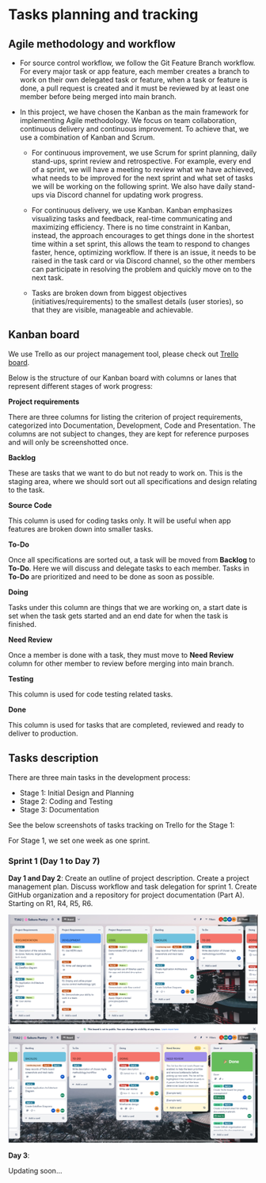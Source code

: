 # Tasks planning and tracking

## Agile methodology and workflow

- For source control workflow, we follow the Git Feature Branch workflow. For every major task or app feature, each member creates a branch to work on their own delegated task or feature, when a task or feature is done, a pull request is created and it must be reviewed by at least one member before being merged into main branch.

- In this project, we have chosen the Kanban as the main framework for implementing Agile methodology. We focus on team collaboration, continuous delivery and continuous improvement. To achieve that, we use a combination of Kanban and Scrum.

    - For continuous improvement, we use Scrum for sprint planning, daily stand-ups, sprint review and retrospective. For example, every end of a sprint, we will have a meeting to review what we have achieved, what needs to be improved for the next sprint and what set of tasks we will be working on the following sprint. We also have daily stand-ups via Discord channel for updating work progress. 

    - For continuous delivery, we use Kanban. Kanban emphasizes visualizing tasks and feedback, real-time communicating and maximizing efficiency. There is no time constraint in Kanban, instead, the approach encourages to get things done in the shortest time within a set sprint, this allows the team to respond to changes faster, hence, optimizing workflow. If there is an issue, it needs to be raised in the task card or via Discord channel, so the other members can participate in resolving the problem and quickly move on to the next task.

    - Tasks are broken down from biggest objectives (initiatives/requirements) to the smallest details (user stories), so that they are visible, manageable and achievable. 


## Kanban board

We use Trello as our project management tool, please check out [Trello board](https://trello.com/b/TE5Q9ZYj/t3a2-%F0%9F%8C%B8sakura-pantry). 

Below is the structure of our Kanban board with columns or lanes that represent different stages of work progress:

**Project requirements**

There are three columns for listing the criterion of project requirements, categorized into Documentation, Development, Code and Presentation. The columns are not subject to changes, they are kept for reference purposes and will only be screenshotted once. 

**Backlog**

These are tasks that we want to do but not ready to work on. This is the staging area, where we should sort out all specifications and design relating to the task.

**Source Code**

This column is used for coding tasks only. It will be useful when app features are broken down into smaller tasks.

**To-Do**

Once all specifications are sorted out, a task will be moved from **Backlog** to **To-Do**. Here we will discuss and delegate tasks to each member. Tasks in **To-Do** are prioritized and need to be done as soon as possible.

**Doing**

Tasks under this column are things that we are working on, a start date is set when the task gets started and an end date for when the task is finished.

**Need Review**

Once a member is done with a task, they must move to **Need Review** column for other member to review before merging into main branch.

**Testing**

This column is used for code testing related tasks. 

**Done**

This column is used for tasks that are completed, reviewed and ready to deliver to production. 

## Tasks description

There are three main tasks in the development process:

- Stage 1: Initial Design and Planning
- Stage 2: Coding and Testing
- Stage 3: Documentation

See the below screenshots of tasks tracking on Trello for the Stage 1:

For Stage 1, we set one week as one sprint.

### Sprint 1 (Day 1 to Day 7)

**Day 1 and Day 2**: Create an outline of project description. Create a project management plan. Discuss workflow and task delegation for sprint 1. Create GitHub organization and a repository for project documentation (Part A). Starting on R1, R4, R5, R6. 

![Day1&2-1](./docs/trello_screenshots/Phase1-Day1&2-1511-1.png)
![Day1&2-2](./docs/trello_screenshots/Phase1-Day1&2-1511-2.png)

**Day 3**:

Updating soon...




